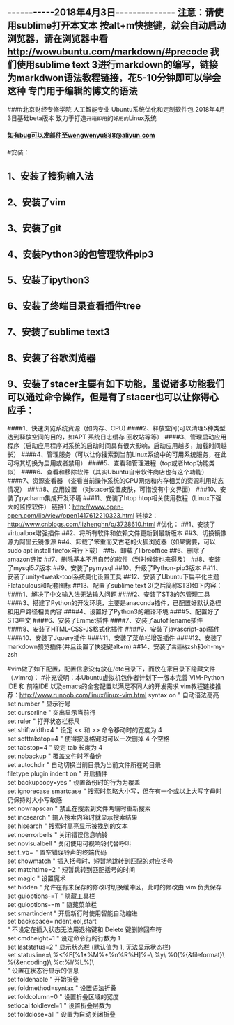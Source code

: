 -----------2018年4月3日--------------
注意：请使用sublime打开本文本 按alt+m快捷键，就会自动启动浏览器，请在浏览器中看
http://wowubuntu.com/markdown/#precode  我们使用sublime text 3进行markdown的编写，链接为markdwon语法教程链接，花5-10分钟即可以学会这种
专门用于编辑的博文的语法
-----------------------------------------

####北京财经专修学院 人工智能专业 Ubuntu系统优化和定制软件包 2018年4月3日基础beta版本
致力于打造``开箱即用``的``好用的``Linux系统
#### 如有bug可以发邮件至wengwenyu888@aliyun.com
#安装：
## 1、安装了搜狗输入法
## 2、安装了vim
## 3、安装了git
## 4、安装Python3的包管理软件pip3
## 5、安装了ipython3
## 6、安装了终端目录查看插件tree
## 7、安装了sublime text3
## 8、安装了谷歌浏览器
## 9、安装了stacer主要有如下功能，虽说诸多功能我们可以通过命令操作，但是有了stacer也可以让你得心应手：
####1、快速浏览系统资源（如内存、CPU)
####2、释放空间(可以清理5种类型达到释放空间的目的，如APT 系统日志缓存 回收站等等）
####3、管理启动应用程序（启动应用程序对系统的启动时间具有很大影响，启动应用越多，加载时间越长）
####4、管理服务（可以让你搜索到当前Linux系统中的可用系统服务，在此可将其切换为启用或者禁用）
####5、查看和管理进程（top或者htop功能类似）
####6、查看和移除软件（其实Ubuntu自带软件商店也有这个功能）
####7、资源查看器 （查看当前操作系统的CPU网络和内存相关的资源利用动态情况）
####8、应用设置 （对stacer设置皮肤，可惜没有中文界面）
###10、安装了pycharm集成开发环境
###11、安装了htop htop相关使用教程（Linux下强大的监控软件）
链接1：http://www.open-open.com/lib/view/open1417612210323.html
链接2：http://www.cnblogs.com/lizhenghn/p/3728610.html
#优化：
##1、安装了virtualbox增强插件
##2、将所有软件和依赖文件更新到最新版本
##3、切换镜像源为阿里云镜像源
##4、卸载了笨重而又古老的火狐浏览器（如果需要，可以sudo apt install firefox自行下载）
##5、卸载了libreoffice
##6、删除了amazon链接
##7、删除基本不用自带的软件（到时候装也来得及）
##8、安装了mysql5.7版本
##9、安装了pymysql
##10、升级了Python-pip3版本
##11、安装了unity-tweak-tool系统美化设置工具
##12、安装了Ubuntu下扁平化主题Flatabulous和配套图标
##13、配置了sublime text 3(之后简称ST3)如下内容：
####1、解决了中文输入法无法输入问题
####2、安装了ST3的包管理工具
####3、搭建了Python的开发环境，主要是anaconda插件，已配置好默认路径和用户路径相关内容
####4、设置好了Python3的编译环境
####5、配置好了ST3中文
####6、安装了Emmet插件
####7、安装了autofilename插件
####8、安装了HTML-CSS-JS格式化插件
####9、安装了javascript-api插件
####10、安装了Jquery插件
####11、安装了菜单栏增强插件
####12、安装了markdown预览插件(并且设置了快捷键alt+m)
##14、安装了``高逼格``zsh和oh-my-zsh

#vim做了如下配置，配置信息没有放在/etc目录下，而放在家目录下隐藏文件（.vimrc)：
#补充说明：本Ubuntu虚拟机包作者计划下一版本完善 VIM-Python IDE  和 前端IDE 以及emacs的全套配置以满足不同人的开发需求
vim教程链接推荐：http://www.runoob.com/linux/linux-vim.html
syntax on " 自动语法高亮  
set number " 显示行号  
set cursorline " 突出显示当前行  
set ruler " 打开状态栏标尺  
set shiftwidth=4 " 设定 << 和 >> 命令移动时的宽度为 4  
set softtabstop=4 " 使得按退格键时可以一次删掉 4 个空格  
set tabstop=4 " 设定 tab 长度为 4  
set nobackup " 覆盖文件时不备份  
set autochdir " 自动切换当前目录为当前文件所在的目录  
filetype plugin indent on " 开启插件  
set backupcopy=yes " 设置备份时的行为为覆盖  
set ignorecase smartcase " 搜索时忽略大小写，但在有一个或以上大写字母时仍保持对大小写敏感  
set nowrapscan " 禁止在搜索到文件两端时重新搜索  
set incsearch " 输入搜索内容时就显示搜索结果  
set hlsearch " 搜索时高亮显示被找到的文本  
set noerrorbells " 关闭错误信息响铃  
set novisualbell " 关闭使用可视响铃代替呼叫  
set t_vb= " 置空错误铃声的终端代码  
set showmatch " 插入括号时，短暂地跳转到匹配的对应括号  
set matchtime=2 " 短暂跳转到匹配括号的时间  
set magic " 设置魔术  
set hidden " 允许在有未保存的修改时切换缓冲区，此时的修改由 vim 负责保存  
set guioptions-=T " 隐藏工具栏  
set guioptions-=m " 隐藏菜单栏  
set smartindent " 开启新行时使用智能自动缩进  
set backspace=indent,eol,start  
" 不设定在插入状态无法用退格键和 Delete 键删除回车符  
set cmdheight=1 " 设定命令行的行数为 1  
set laststatus=2 " 显示状态栏 (默认值为 1, 无法显示状态栏)  
set statusline=\ %<%F[%1*%M%*%n%R%H]%=\ %y\ %0(%{&fileformat}\ %{&encoding}\ %c:%l/%L%)\  
" 设置在状态行显示的信息  
set foldenable " 开始折叠  
set foldmethod=syntax " 设置语法折叠  
set foldcolumn=0 " 设置折叠区域的宽度  
setlocal foldlevel=1 " 设置折叠层数为  
set foldclose=all " 设置为自动关闭折叠  

